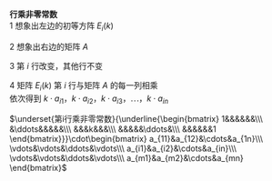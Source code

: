 **行乘非零常数**  
1 想象出左边的初等方阵 $E_i(k)$   
  
2 想象出右边的矩阵 $A$   
  
3 第 $i$ 行改变，其他行不变  
  
4 矩阵 $E_i(k)$ 第 $i$ 行与矩阵 $A$ 的每一列相乘  
依次得到 $k\cdot a_{i1}，k\cdot a_{i2}，k\cdot a_{i3}，\cdots，k\cdot a_{in}$   
  
 $\underset{第i行乘非零常数}{\underline{\begin{bmatrix}  
1&&&&&&\\\   
&\ddots&&&&&\\\   
&&&k&&&\\\   
&&&&&\ddots&\\\   
&&&&&&1  
\end{bmatrix}}}\cdot\begin{bmatrix}  
a_{11}&a_{12}&\cdots&a_{1n}\\\ \vdots&\vdots&\ddots&\vdots\\\ a_{i1}&a_{i2}&\cdots&a_{in}\\\   
\vdots&\vdots&\ddots&\vdots\\\   
a_{m1}&a_{m2}&\cdots&a_{mn}  
\end{bmatrix}$   
